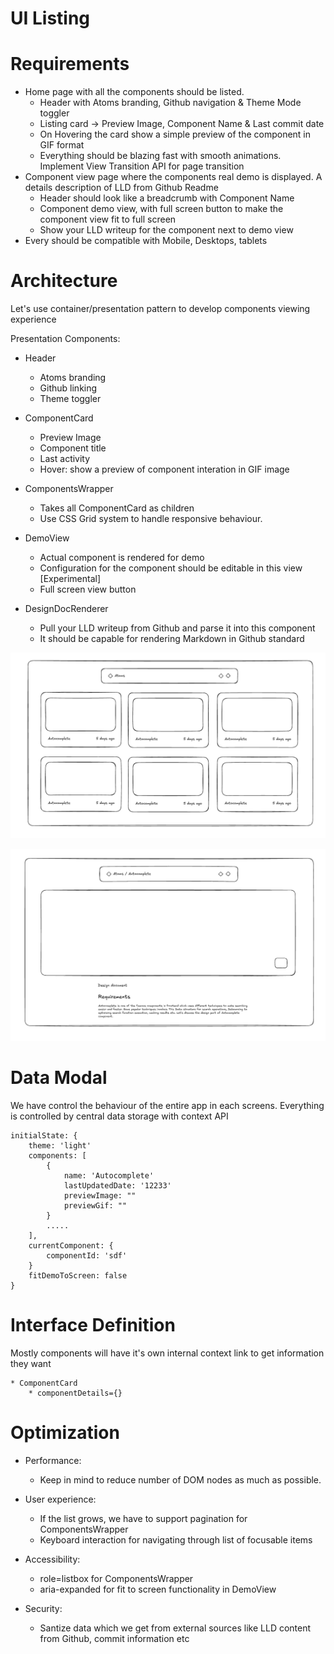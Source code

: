 # UI Listing

# Requirements

- Home page with all the components should be listed.
  - Header with Atoms branding, Github navigation & Theme Mode toggler
  - Listing card -> Preview Image, Component Name & Last commit date
  - On Hovering the card show a simple preview of the component in GIF format
  - Everything should be blazing fast with smooth animations. Implement View Transition API for page transition
- Component view page where the components real demo is displayed. A details description of LLD from Github Readme
  - Header should look like a breadcrumb with Component Name
  - Component demo view, with full screen button to make the component view fit to full screen
  - Show your LLD writeup for the component next to demo view
- Every should be compatible with Mobile, Desktops, tablets

# Architecture

Let's use container/presentation pattern to develop components viewing experience

Presentation Components:

- Header
  - Atoms branding
  - Github linking
  - Theme toggler
- ComponentCard
  - Preview Image
  - Component title
  - Last activity
  - Hover: show a preview of component interation in GIF image
- ComponentsWrapper

  - Takes all ComponentCard as children
  - Use CSS Grid system to handle responsive behaviour.

- DemoView
  - Actual component is rendered for demo
  - Configuration for the component should be editable in this view [Experimental]
  - Full screen view button
- DesignDocRenderer
  - Pull your LLD writeup from Github and parse it into this component
  - It should be capable for rendering Markdown in Github standard

![Home](https://github.com/gokulcodes/atoms/blob/main/public/home.png "Home Architecture")

![View](https://github.com/gokulcodes/atoms/blob/main/public/view.png "View Architecture")

# Data Modal

We have control the behaviour of the entire app in each screens. Everything is controlled by central data storage with context API

```
initialState: {
    theme: 'light'
    components: [
        {
            name: 'Autocomplete'
            lastUpdatedDate: '12233'
            previewImage: ""
            previewGif: ""
        }
        .....
    ],
    currentComponent: {
        componentId: 'sdf'
    }
    fitDemoToScreen: false
}
```

# Interface Definition

Mostly components will have it's own internal context link to get information they want

```
* ComponentCard
    * componentDetails={}
```

# Optimization

- Performance:

  - Keep in mind to reduce number of DOM nodes as much as possible.

- User experience:

  - If the list grows, we have to support pagination for ComponentsWrapper
  - Keyboard interaction for navigating through list of focusable items

- Accessibility:

  - role=listbox for ComponentsWrapper
  - aria-expanded for fit to screen functionality in DemoView

- Security:
  - Santize data which we get from external sources like LLD content from Github, commit information etc
